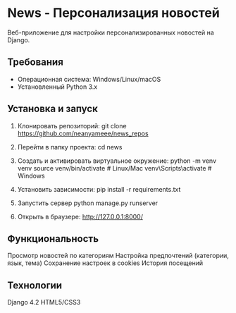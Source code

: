 # News  - Персонализация новостей
Веб-приложение для настройки персонализированных новостей на Django.

## Требования
- Операционная система: Windows/Linux/macOS
- Установленный Python 3.x

## Установка и запуск
1. Клонировать репозиторий:
git clone https://github.com/neanyameee/news_repos

2. Перейти в папку проекта:
cd news

3. Создать и активировать виртуальное окружение:
python -m venv venv
source venv/bin/activate  # Linux/Mac
venv\Scripts\activate     # Windows

4. Установить зависимости:
pip install -r requirements.txt

5. Запустить сервер
python manage.py runserver
6. Открыть в браузере:
http://127.0.0.1:8000/

## Функциональность
Просмотр новостей по категориям
Настройка предпочтений (категории, язык, тема)
Сохранение настроек в cookies
История посещений

## Технологии
Django 4.2
HTML5/CSS3